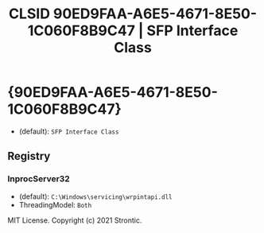 ﻿---
title: "CLSID 90ED9FAA-A6E5-4671-8E50-1C060F8B9C47 | SFP Interface Class"
excerpt: What is COM-Object CLSID 90ED9FAA-A6E5-4671-8E50-1C060F8B9C47?
---

# {90ED9FAA-A6E5-4671-8E50-1C060F8B9C47}

* (default): `SFP Interface Class`

## Registry


### InprocServer32

* (default): `C:\Windows\servicing\wrpintapi.dll`
* ThreadingModel: `Both`

MIT License. Copyright (c) 2021 Strontic.


